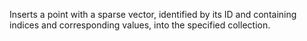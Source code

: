 Inserts a point with a sparse vector, identified by its ID and containing indices and corresponding values, into the specified collection.